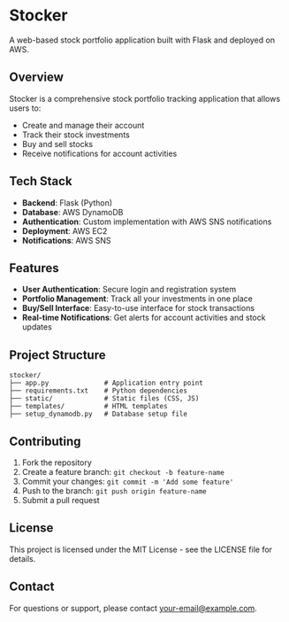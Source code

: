 # Stocker

A web-based stock portfolio application built with Flask and deployed on AWS.

## Overview

Stocker is a comprehensive stock portfolio tracking application that allows users to:
- Create and manage their account
- Track their stock investments
- Buy and sell stocks
- Receive notifications for account activities

## Tech Stack

- **Backend**: Flask (Python)
- **Database**: AWS DynamoDB
- **Authentication**: Custom implementation with AWS SNS notifications
- **Deployment**: AWS EC2
- **Notifications**: AWS SNS

## Features

- **User Authentication**: Secure login and registration system
- **Portfolio Management**: Track all your investments in one place
- **Buy/Sell Interface**: Easy-to-use interface for stock transactions
- **Real-time Notifications**: Get alerts for account activities and stock updates


## Project Structure

```
stocker/
├── app.py              # Application entry point
├── requirements.txt    # Python dependencies
├── static/             # Static files (CSS, JS)
├── templates/          # HTML templates
├── setup_dynamodb.py   # Database setup file

```

## Contributing

1. Fork the repository
2. Create a feature branch: `git checkout -b feature-name`
3. Commit your changes: `git commit -m 'Add some feature'`
4. Push to the branch: `git push origin feature-name`
5. Submit a pull request

## License

This project is licensed under the MIT License - see the LICENSE file for details.

## Contact

For questions or support, please contact [your-email@example.com](mailto:your-email@example.com).
